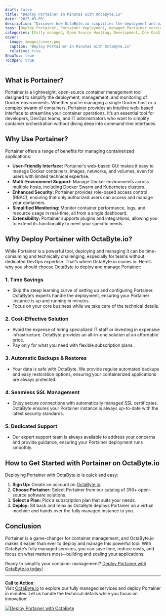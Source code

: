 ```yaml
---
draft: false
title: "Deploy Portainer in Minutes with OctaByte.io"
date: "2025-03-03"
description: "Discover how OctaByte.io simplifies the deployment and management of Portainer, a powerful container management tool. Save time, reduce costs, and enjoy seamless container orchestration with OctaByte's fully managed services."
tags: [Deploy Portainer, Portainer deployment, managed Portainer services, OctaByte, container management, Docker management, managed open-source software, container orchestration, Portainer benefits, OctaByte Portainer]
categories: [Fully managed, Open Source Hosting, Development, Dev Ops]
cover:
  image: images/cover.png
  caption: "Deploy Portainer in Minutes with OctaByte.io"
  relative: true
ShowToc: true
TocOpen: true
---
```



## What is Portainer?

Portainer is a lightweight, open-source container management tool designed to simplify the deployment, management, and monitoring of Docker environments. Whether you're managing a single Docker host or a complex swarm of containers, Portainer provides an intuitive web-based interface to streamline your container operations. It’s an essential tool for developers, DevOps teams, and IT administrators who want to simplify container orchestration without diving deep into command-line interfaces.

## Why Use Portainer?

Portainer offers a range of benefits for managing containerized applications:

- **User-Friendly Interface:** Portainer’s web-based GUI makes it easy to manage Docker containers, images, networks, and volumes, even for users with limited technical expertise.
- **Multi-Environment Support:** Manage Docker environments across multiple hosts, including Docker Swarm and Kubernetes clusters.
- **Enhanced Security:** Portainer provides role-based access control (RBAC), ensuring that only authorized users can access and manage your containers.
- **Simplified Monitoring:** Monitor container performance, logs, and resource usage in real-time, all from a single dashboard.
- **Extensibility:** Portainer supports plugins and integrations, allowing you to extend its functionality to meet your specific needs.

## Why Deploy Portainer with OctaByte.io?

While Portainer is a powerful tool, deploying and managing it can be time-consuming and technically challenging, especially for teams without dedicated DevOps expertise. That’s where OctaByte.io comes in. Here’s why you should choose OctaByte to deploy and manage Portainer:

### 1. **Time Savings**
   - Skip the steep learning curve of setting up and configuring Portainer. OctaByte’s experts handle the deployment, ensuring your Portainer instance is up and running in minutes.
   - Focus on your core business while we take care of the technical details.

### 2. **Cost-Effective Solution**
   - Avoid the expense of hiring specialized IT staff or investing in expensive infrastructure. OctaByte provides an all-in-one solution at an affordable price.
   - Pay only for what you need with flexible subscription plans.

### 3. **Automatic Backups & Restores**
   - Your data is safe with OctaByte. We provide regular automated backups and easy restoration options, ensuring your containerized applications are always protected.

### 4. **Seamless SSL Management**
   - Enjoy secure connections with automatically managed SSL certificates. OctaByte ensures your Portainer instance is always up-to-date with the latest security standards.

### 5. **Dedicated Support**
   - Our expert support team is always available to address your concerns and provide guidance, ensuring your Portainer deployment runs smoothly.

## How to Get Started with Portainer on OctaByte.io

Deploying Portainer with OctaByte.io is quick and easy:

1. **Sign Up:** Create an account on [OctaByte.io](https://octabyte.io).
2. **Choose Portainer:** Select Portainer from our catalog of 350+ open-source software solutions.
3. **Select a Plan:** Pick a subscription plan that suits your needs.
4. **Deploy:** Sit back and relax as OctaByte deploys Portainer on a virtual machine and hands over the fully managed instance to you.

## Conclusion

Portainer is a game-changer for container management, and OctaByte.io makes it easier than ever to deploy and manage this powerful tool. With OctaByte’s fully managed services, you can save time, reduce costs, and focus on what matters most—building and scaling your applications. 

Ready to simplify your container management? [Deploy Portainer with OctaByte.io today!](https://octabyte.io)

---

**Call to Action:**  
Visit [OctaByte.io](https://octabyte.io) to explore our fully managed services and deploy Portainer in minutes. Let us handle the technical details while you focus on innovation!

[![Deploy Portainer with OctaByte](/images/deploy-on-octabyte.png)](https://octabyte.io/fully-managed-open-source-services/development/dev-ops/portainer)